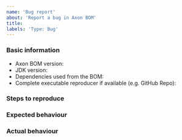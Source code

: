 ```yaml
---
name: 'Bug report'
about: 'Report a bug in Axon BOM'
title:
labels: 'Type: Bug'
---
```


<!-- Please use markdown (https://guides.github.com/features/mastering-markdown/) semantics throughout the bug description. -->

### Basic information

* Axon BOM version:
* JDK version:
* Dependencies used from the BOM:
* Complete executable reproducer if available (e.g. GitHub Repo):

### Steps to reproduce

<!-- 
    Share all steps to be able to reproduce the bug, ideally based on a reproducer.
    Combining this with a description of your setup helps us to figure out what the issue might be. 
-->

### Expected behaviour

<!-- Please describe the expected behaviour. -->

### Actual behaviour

<!-- 
    Please describe the actual behaviour as discovered.
    If available, provide the entire stack trace, with markdown (```) semantics. 
-->
